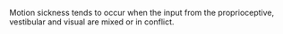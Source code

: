 Motion sickness tends to occur when the input from the proprioceptive, vestibular and visual are mixed or in conflict.